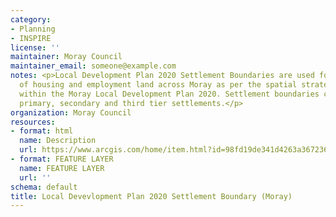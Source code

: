 ```yaml
---
category:
- Planning
- INSPIRE
license: ''
maintainer: Moray Council
maintainer_email: someone@example.com
notes: <p>Local Development Plan 2020 Settlement Boundaries are used for the distribution
  of housing and employment land across Moray as per the spatial strategy set out
  within the Moray Local Development Plan 2020. Settlement boundaries contain the
  primary, secondary and third tier settlements.</p>
organization: Moray Council
resources:
- format: html
  name: Description
  url: https://www.arcgis.com/home/item.html?id=98fd19de341d4263a367236b19c06032
- format: FEATURE LAYER
  name: FEATURE LAYER
  url: ''
schema: default
title: Local Devevlopment Plan 2020 Settlement Boundary (Moray)
---
```

